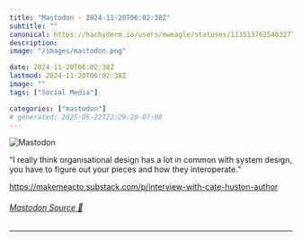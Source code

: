 ```yaml
---
title: "Mastodon - 2024-11-20T06:02:38Z"
subtitle: ""
canonical: https://hachyderm.io/users/mweagle/statuses/113513762540327755
description:
image: "/images/mastodon.png"

date: 2024-11-20T06:02:38Z
lastmod: 2024-11-20T06:02:38Z
image: ""
tags: ["Social Media"]

categories: ["mastodon"]
# generated: 2025-05-22T22:29:20-07:00
---
```

![Mastodon](/images/mastodon.png)

<p>“I really think organisational design has a lot in common with system design, you have to figure out your pieces and how they interoperate.”</p><p><a href="https://makemeacto.substack.com/p/interview-with-cate-huston-author" target="_blank" rel="nofollow noopener noreferrer" translate="no"><span class="invisible">https://</span><span class="ellipsis">makemeacto.substack.com/p/inte</span><span class="invisible">rview-with-cate-huston-author</span></a></p>


###### [Mastodon Source 🐘](https://hachyderm.io/@mweagle/113513762540327755)

___
